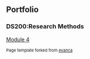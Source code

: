 ## Portfolio


### DS200:Research Methods 

[Module 4](https://github.com/adityarastogi2k12/ds200)





<p style="font-size:11px">Page template forked from <a href="https://github.com/evanca/quick-portfolio">evanca</a></p>
<!-- Remove above link if you don't want to attibute -->
